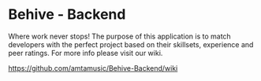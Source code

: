 # Behive - Backend
Where work never stops!
The purpose of this application is to match developers with the perfect project based on their skillsets, experience and peer ratings. For more info please visit our wiki.

https://github.com/amtamusic/Behive-Backend/wiki
